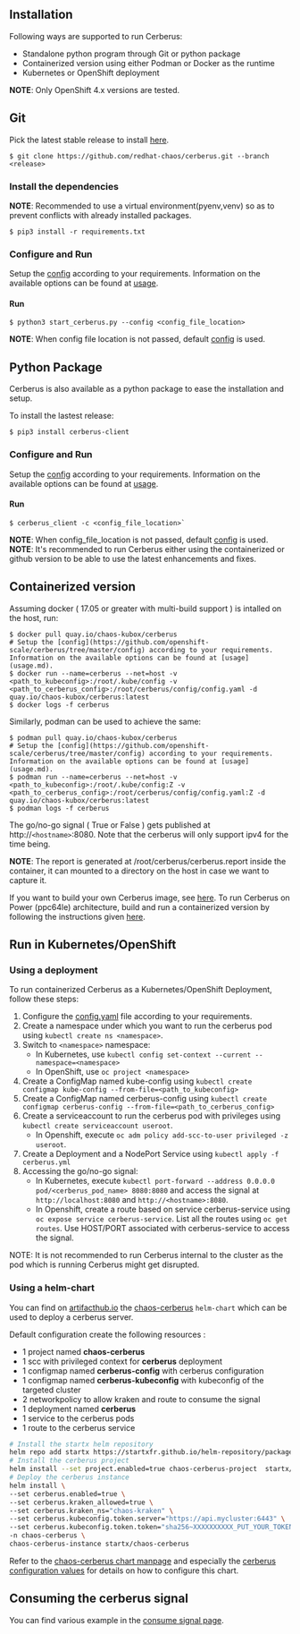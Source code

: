 ## Installation

Following ways are supported to run Cerberus:

- Standalone python program through Git or python package
- Containerized version using either Podman or Docker as the runtime
- Kubernetes or OpenShift deployment

**NOTE**: Only OpenShift 4.x versions are tested.


## Git
Pick the latest stable release to install [here](https://github.com/redhat-chaos/cerberus/releases/).
```
$ git clone https://github.com/redhat-chaos/cerberus.git --branch <release>
```

### Install the dependencies
**NOTE**: Recommended to use a virtual environment(pyenv,venv) so as to prevent conflicts with already installed packages.
```
$ pip3 install -r requirements.txt
```

### Configure and Run
Setup the [config](https://github.com/openshift-scale/cerberus/tree/master/config) according to your requirements. Information on the available options can be found at [usage](usage.md).

#### Run
```
$ python3 start_cerberus.py --config <config_file_location>
```

**NOTE**: When config file location is not passed, default [config](https://github.com/openshift-scale/cerberus/tree/master/config) is used.


## Python Package
Cerberus is also available as a python package to ease the installation and setup.

To install the lastest release:

```
$ pip3 install cerberus-client
```

### Configure and Run
Setup the [config](https://github.com/openshift-scale/cerberus/tree/master/config) according to your requirements. Information on the available options can be found at [usage](usage.md).

#### Run
```
$ cerberus_client -c <config_file_location>`
```

**NOTE**: When config_file_location is not passed, default [config](https://github.com/openshift-scale/cerberus/tree/master/config) is used.
**NOTE**: It's recommended to run Cerberus either using the containerized  or github version to be able to use the latest enhancements and fixes.

## Containerized version

Assuming docker ( 17.05 or greater with multi-build support ) is intalled on the host, run:
```
$ docker pull quay.io/chaos-kubox/cerberus
# Setup the [config](https://github.com/openshift-scale/cerberus/tree/master/config) according to your requirements. Information on the available options can be found at [usage](usage.md).
$ docker run --name=cerberus --net=host -v <path_to_kubeconfig>:/root/.kube/config -v <path_to_cerberus_config>:/root/cerberus/config/config.yaml -d quay.io/chaos-kubox/cerberus:latest
$ docker logs -f cerberus
```

Similarly, podman can be used to achieve the same:
```
$ podman pull quay.io/chaos-kubox/cerberus
# Setup the [config](https://github.com/openshift-scale/cerberus/tree/master/config) according to your requirements. Information on the available options can be found at [usage](usage.md).
$ podman run --name=cerberus --net=host -v <path_to_kubeconfig>:/root/.kube/config:Z -v <path_to_cerberus_config>:/root/cerberus/config/config.yaml:Z -d quay.io/chaos-kubox/cerberus:latest
$ podman logs -f cerberus
```

The go/no-go signal ( True or False ) gets published at http://`<hostname>`:8080. Note that the cerberus will only support ipv4 for the time being.

**NOTE**: The report is generated at /root/cerberus/cerberus.report inside the container, it can mounted to a directory on the host in case we want to capture it.

If you want to build your own Cerberus image, see [here](https://github.com/cloud-bulldozer/cerberus/tree/master/containers/build_own_image-README.md).
To run Cerberus on Power (ppc64le) architecture, build and run a containerized version by following the instructions given [here](https://github.com/cloud-bulldozer/cerberus/tree/master/containers/build_own_image-README.md).

## Run in Kubernetes/OpenShift

### Using a deployment

To run containerized Cerberus as a Kubernetes/OpenShift Deployment, follow these steps:
1. Configure the [config.yaml](https://github.com/openshift-scale/cerberus/tree/master/config) file according to your requirements.
2. Create a namespace under which you want to run the cerberus pod using `kubectl create ns <namespace>`.
3. Switch to `<namespace>` namespace:
    - In Kubernetes, use `kubectl config set-context --current --namespace=<namespace>`
    - In OpenShift, use `oc project <namespace>`
4. Create a ConfigMap named kube-config using `kubectl create configmap kube-config --from-file=<path_to_kubeconfig>`
5. Create a ConfigMap named cerberus-config using `kubectl create configmap cerberus-config --from-file=<path_to_cerberus_config>`
6. Create a serviceaccount to run the cerberus pod with privileges using `kubectl create serviceaccount useroot`.
    - In Openshift, execute `oc adm policy add-scc-to-user privileged -z useroot`.
7. Create a Deployment and a NodePort Service using `kubectl apply -f cerberus.yml`
8. Accessing the go/no-go signal:
    - In Kubernetes, execute `kubectl port-forward --address 0.0.0.0 pod/<cerberus_pod_name> 8080:8080` and access the signal at `http://localhost:8080` and `http://<hostname>:8080`.
    - In Openshift, create a route based on service cerberus-service using `oc expose service cerberus-service`. List all the routes using `oc get routes`. Use HOST/PORT associated with cerberus-service to access the signal.

NOTE: It is not recommended to run Cerberus internal to the cluster as the pod which is running Cerberus might get disrupted.

### Using a helm-chart

You can find on [artifacthub.io](https://artifacthub.io/packages/search?kind=0&ts_query_web=cerberus) the 
[chaos-cerberus](https://artifacthub.io/packages/helm/startx/chaos-cerberus) `helm-chart`
which can be used to deploy a cerberus server.

Default configuration create the following resources :

  - 1 project named **chaos-cerberus**
  - 1 scc with privileged context for **cerberus** deployment
  - 1 configmap named **cerberus-config** with cerberus configuration
  - 1 configmap named **cerberus-kubeconfig** with kubeconfig of the targeted cluster
  - 2 networkpolicy to allow kraken and route to consume the signal
  - 1 deployment named **cerberus**
  - 1 service to the cerberus pods
  - 1 route to the cerberus service

```bash
# Install the startx helm repository
helm repo add startx https://startxfr.github.io/helm-repository/packages/
# Install the cerberus project
helm install --set project.enabled=true chaos-cerberus-project  startx/chaos-cerberus
# Deploy the cerberus instance
helm install \
--set cerberus.enabled=true \
--set cerberus.kraken_allowed=true \
--set cerberus.kraken_ns="chaos-kraken" \
--set cerberus.kubeconfig.token.server="https://api.mycluster:6443" \
--set cerberus.kubeconfig.token.token="sha256~XXXXXXXXXX_PUT_YOUR_TOKEN_HERE_XXXXXXXXXXXX" \
-n chaos-cerberus \
chaos-cerberus-instance startx/chaos-cerberus
```

Refer to the [chaos-cerberus chart manpage](https://artifacthub.io/packages/helm/startx/chaos-cerberus)
and especially the [cerberus configuration values](https://artifacthub.io/packages/helm/startx/chaos-cerberus#chaos-cerberus-values-dictionary) 
for details on how to configure this chart.

## Consuming the cerberus signal

You can find various example in the [consume signal page](./consume-signal.md).
